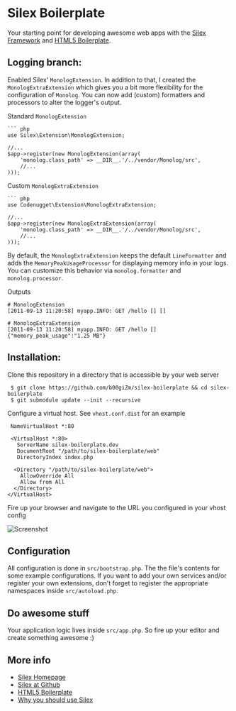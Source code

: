 Silex Boilerplate
=================

Your starting point for developing awesome web apps with the [Silex
Framework](http://silex.sensiolabs.org/) and [HTML5 Boilerplate](http://html5boilerplate.com/).

Logging branch:
---------------

Enabled Silex' `MonologExtension`. In addition to that, I created the
`MonologExtraExtension` which gives you a bit more flexibility for the
configuration of `Monolog`. You can now add (custom) formatters and
processors to alter the logger's output.

Standard `MonologExtension`

    ``` php
    use Silex\Extension\MonologExtension;

    //...
    $app->register(new MonologExtension(array(
        'monolog.class_path' => __DIR__.'/../vendor/Monolog/src',
        //...
    )));

Custom `MonologExtraExtension`

    ``` php
    use Codenugget\Extension\MonologExtraExtension;

    //...
    $app->register(new MonologExtraExtension(array(
        'monolog.class_path' => __DIR__.'/../vendor/Monolog/src',
        //...
    )));

By default, the `MonologExtraExtension` keeps the default
`LineFormatter` and adds the `MemoryPeakUsageProcessor` for displaying
memory info in your logs. You can customize this behavior via
`monolog.formatter` and `monolog.processor`.

Outputs

    # MonologExtension
    [2011-09-13 11:20:58] myapp.INFO: GET /hello [] []

    # MonologExtraExtension
    [2011-09-13 11:20:58] myapp.INFO: GET /hello [] {"memory_peak_usage":"1.25 MB"}


Installation:
-------------

Clone this repository in a directory that is accessible by your web server 

     $ git clone https://github.com/b00giZm/silex-boilerplate && cd silex-boilerplate
     $ git submodule update --init --recursive

Configure a virtual host. See `vhost.conf.dist` for an example

     NameVirtualHost *:80

     <VirtualHost *:80>
       ServerName silex-boilerplate.dev
       DocumentRoot "/path/to/silex-boilerplate/web"
       DirectoryIndex index.php

      <Directory "/path/to/silex-boilerplate/web">
        AllowOverride All
        Allow from All
      </Directory>
    </VirtualHost>

Fire up your browser and navigate to the URL you configured in your vhost config

![Screenshot](https://img.skitch.com/20110913-k8e3a7km7shd4q4bmtikqr63xb.jpg)

Configuration
-------------

All configuration is done in `src/bootstrap.php`. The the file's contents for some example configurations. If you want to add your own services and/or register your own extensions, don't forget to register the appropriate namespaces inside `src/autoload.php`.

Do awesome stuff
----------------

Your application logic lives inside `src/app.php`. So fire up your editor and create something awesome :)

More info
---------
* [Silex Homepage](http://silex.sensiolabs.org)
* [Silex at Github](https://github.com/fabpot/Silex)
* [HTML5 Boilerplate](http://html5boilerplate.com)
* [Why you should use Silex](http://codenugget.org/5-reasons-why-silex-is-king-of-all-php-micro)
